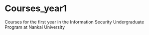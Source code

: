 # Courses_year1

Courses for the first year in the Information Security Undergraduate Program at Nankai University
